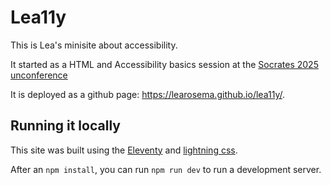 # Lea11y

This is Lea's minisite about accessibility.

It started as a HTML and Accessibility basics session at the
[Socrates 2025 unconference](https://socrates-conference.de)

It is deployed as a github page: <https://learosema.github.io/lea11y/>.

## Running it locally

This site was built using the [Eleventy](https://11ty.dev) and [lightning css](https://lightningcss.dev).

After an `npm install`, you can run `npm run dev` to run a development server.
